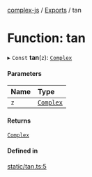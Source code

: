 [complex-js](../README.md) / [Exports](../modules.md) / tan

# Function: tan

▸ `Const` **tan**(`z`): [`Complex`](../classes/Complex.md)

#### Parameters

| Name | Type |
| :------ | :------ |
| `z` | [`Complex`](../classes/Complex.md) |

#### Returns

[`Complex`](../classes/Complex.md)

#### Defined in

[static/tan.ts:5](https://github.com/patrickroberts/complex/blob/master/src/static/tan.ts#L5)

